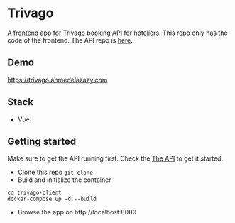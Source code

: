# Trivago

A frontend app for Trivago booking API for hoteliers. This repo only has the code of the frontend. The API repo is [here](https://github.com/ahmedelazazy/trivago).

## Demo

https://trivago.ahmedelazazy.com

## Stack

- Vue

## Getting started

Make sure to get the API running first. Check the [The API](https://github.com/ahmedelazazy/trivago) to get it started.

- Clone this repo `git clone`
- Build and initialize the container

```
cd trivago-client
docker-compose up -d --build
```

- Browse the app on http://localhost:8080
